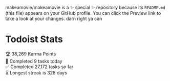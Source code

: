 makeamovie/makeamovie is a ✨ special ✨ repository because its `README.md` (this file) appears on your GitHub profile.
You can click the Preview link to take a look at your changes. darn right ya can

# Todoist Stats

<!-- TODO-IST:START -->
🏆  38,269 Karma Points           
🌸  Completed 9 tasks today           
✅  Completed 27,172 tasks so far           
⏳  Longest streak is 328 days
<!-- TODO-IST:END -->